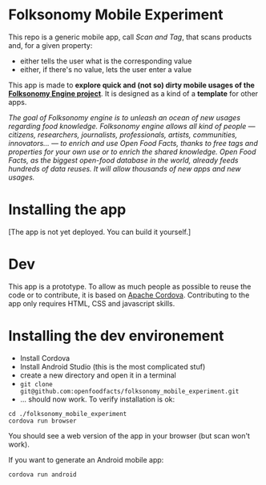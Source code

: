 # Folksonomy Mobile Experiment
This repo is a generic mobile app, call *Scan and Tag*, that scans products and, for a given property:
* either tells the user what is the corresponding value
* either, if there's no value, lets the user enter a value

This app is made to **explore quick and (not so) dirty mobile usages of the [Folksonomy Engine project](https://wiki.openfoodfacts.org/Folksonomy_Engine)**. It is designed as a kind of a **template** for other apps.

*The goal of Folksonomy engine is to unleash an ocean of new usages regarding food knowledge. Folksonomy engine allows all kind of people — citizens, researchers, journalists, professionals, artists, communities, innovators... — to enrich and use Open Food Facts, thanks to free tags and properties for your own use or to enrich the shared knowledge. Open Food Facts, as the biggest open-food database in the world, already feeds hundreds of data reuses. It will allow thousands of new apps and new usages.*

# Installing the app
[The app is not yet deployed. You can build it yourself.]

# Dev
This app is a prototype. To allow as much people as possible to reuse the code or to contribute, it is based on [Apache Cordova](https://cordova.apache.org/). Contributing to the app only requires HTML, CSS and javascript skills.

# Installing the dev environement
* Install Cordova
* Install Android Studio (this is the most complicated stuf)
* create a new directory and open it in a terminal
* `git clone git@github.com:openfoodfacts/folksonomy_mobile_experiment.git`
* ... should now work. To verify installation is ok:

```
cd ./folksonomy_mobile_experiment
cordova run browser
```

You should see a web version of the app in your browser (but scan won't work).

If you want to generate an Android mobile app:
```
cordova run android
```

